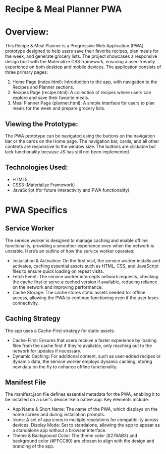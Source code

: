 # Recipe & Meal Planner PWA

# Overview:
This Recipe & Meal Planner is a Progressive Web Application (PWA) prototype designed to help users save their favorite recipes, plan meals for the week, and generate grocery lists. The project showcases a responsive design built with the Materialize CSS framework, ensuring a user-friendly experience on both desktop and mobile devices.
The application consists of three primary pages:

1. Home Page (index.html): Introduction to the app, with navigation to the Recipes and Planner sections.
2. Recipes Page (recipe.html): A collection of recipes where users can explore and save their favorite meals.
3. Meal Planner Page (planner.html): A simple interface for users to plan meals for the week and prepare grocery lists.

## Viewing the Prototype:
The PWA prototype can be navigated using the buttons on the navigation bar or the cards on the Home page. 
The navigation bar, cards, and all other contents are responsive to the window size. The buttons are clickable but lack functionality because JS has still not been implemented. 

## Technologies Used:
* HTML5
* CSS3 (Materialize Framework)
* JavaScript (for future interactivity and PWA functionality)

# PWA Specifics

## Service Worker
The service worker is designed to manage caching and enable offline functionality, providing a smoother experience even when the network is unstable. Here’s an outline of how the service worker operates:

* Installation & Activation: On the first visit, the service worker installs and activates, caching essential assets such as HTML, CSS, and JavaScript files to ensure quick loading on repeat visits.
* Fetch Event: The service worker intercepts network requests, checking the cache first to serve a cached version if available, reducing reliance on the network and improving performance.
* Cache Storage: The cache stores static assets needed for offline access, allowing the PWA to continue functioning even if the user loses connectivity.

## Caching Strategy
The app uses a Cache-First strategy for static assets:

* Cache-First: Ensures that users receive a faster experience by loading files from the cache first if they’re available, only reaching out to the network for updates if necessary.
* Dynamic Caching: For additional content, such as user-added recipes or dynamic data, the service worker employs dynamic caching, storing new data on the fly to enhance offline functionality.

## Manifest File
The manifest.json file defines essential metadata for the PWA, enabling it to be installed on a user's device like a native app. Key elements include:

* App Name & Short Name: The name of the PWA, which displays on the home screen and during installation prompts.
* Icons: A set of app icons in multiple resolutions for compatibility across devices.
Display Mode: Set to standalone, allowing the app to appear as a standalone app without a browser interface.
* Theme & Background Color: The theme color (#276AB3) and background color (#FFCC80) are chosen to align with the design and branding of the app.
